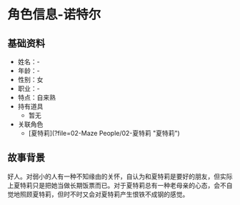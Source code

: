 # 角色信息-诺特尔

## 基础资料

* 姓名：-
* 年龄：-
* 性别：女
* 职业：-
* 特点：自来熟
* 持有道具
  * 暂无
* 关联角色
  * [夏特莉](?file=02-Maze People/02-夏特莉 "夏特莉")

## 故事背景

好人。对弱小的人有一种不知缘由的关怀，自认为和夏特莉是要好的朋友，但实际上夏特莉只是把她当做长期饭票而已。对于夏特莉总有一种老母亲的心态，会不自觉地照顾夏特莉，但时不时又会对夏特莉产生恨铁不成钢的感觉。
